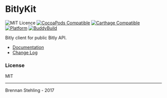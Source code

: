 # BitlyKit


![MIT Licence](https://img.shields.io/badge/license-MIT-blue.svg)
[![CocoaPods Compatible](https://img.shields.io/cocoapods/v/BitlyKit.svg)](https://img.shields.io/cocoapods/v/BitlyKit.svg)
[![Carthage Compatible](https://img.shields.io/badge/Carthage-compatible-4BC51D.svg?style=flat)](https://github.com/Carthage/Carthage)
[![Platform](https://img.shields.io/cocoapods/p/BitlyKit.svg?style=flat)](http://cocoadocs.org/docsets/BitlyKit)
[![BuddyBuild](https://dashboard.buddybuild.com/api/statusImage?appID=587cf4b18885120100f4e974&branch=master&build=latest)](https://dashboard.buddybuild.com/apps/587cf4b18885120100f4e974/build/latest?branch=master)

Bitly client for public Bitly API.

* [Documentation]
* [Change Log]

### License

MIT

---
Brennan Stehling - 2017

[Documentation]: http://cocoadocs.org/docsets/BitlyKit/
[Change Log]: CHANGELOG.md